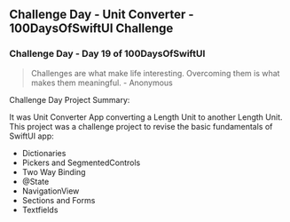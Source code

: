 ## Challenge Day - Unit Converter - 100DaysOfSwiftUI Challenge

###  Challenge Day - Day 19 of 100DaysOfSwiftUI

> Challenges are what make life interesting. Overcoming them is what makes them meaningful. - Anonymous

Challenge Day Project Summary:

It was Unit Converter App converting a Length Unit to another Length Unit.
This project was a challenge project to revise the basic fundamentals of SwiftUI app:

- Dictionaries
- Pickers and SegmentedControls
- Two Way Binding
- @State
- NavigationView
- Sections and Forms
- Textfields
